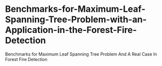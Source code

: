 # Benchmarks-for-Maximum-Leaf-Spanning-Tree-Problem-with-an-Application-in-the-Forest-Fire-Detection
Benchmarks for Maximum Leaf Spanning Tree Problem And A Real Case In Forest Fire Detection
